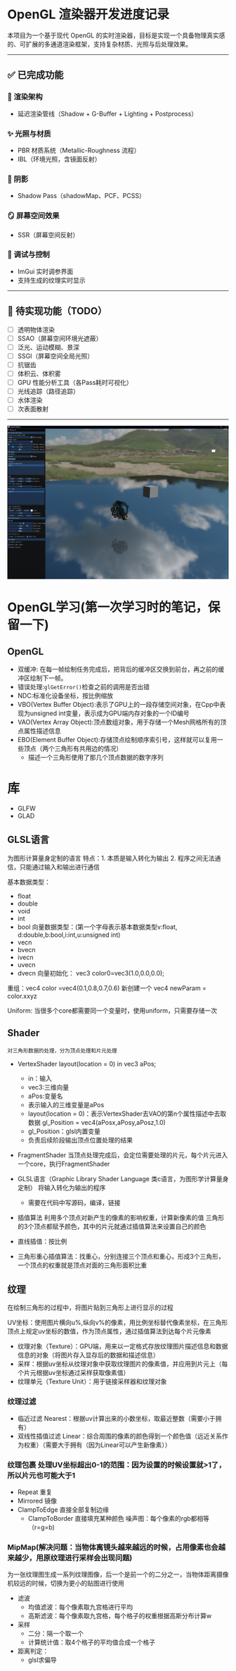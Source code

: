 # OpenGL 渲染器开发进度记录

本项目为一个基于现代 OpenGL 的实时渲染器，目标是实现一个具备物理真实感的、可扩展的多通道渲染框架，支持复杂材质、光照与后处理效果。

---

## ✅ 已完成功能

### 🌈 渲染架构
- 延迟渲染管线（Shadow + G-Buffer + Lighting + Postprocess）


### ✨ 光照与材质
- PBR 材质系统（Metallic-Roughness 流程）
- IBL（环境光照，含镜面反射）

### 🔦 阴影
- Shadow Pass（shadowMap、PCF、PCSS）

### 🪞 屏幕空间效果
- SSR（屏幕空间反射）

### 🧪 调试与控制
- ImGui 实时调参界面
- 支持生成的纹理实时显示

---

## 🚧 待实现功能（TODO）
- [ ] 透明物体渲染
- [ ] SSAO（屏幕空间环境光遮蔽）
- [ ] 泛光、运动模糊、景深
- [ ] SSGI（屏幕空间全局光照）
- [ ] 抗锯齿
- [ ] 体积云、体积雾
- [ ] GPU 性能分析工具（各Pass耗时可视化）
- [ ] 光线追踪（路径追踪）
- [ ] 水体渲染
- [ ] 次表面散射 
---

![img.png](img.png)







# OpenGL学习(第一次学习时的笔记，保留一下)

## OpenGL

- 双缓冲: 在每一帧绘制任务完成后，把背后的缓冲区交换到前台，再之前的缓冲区绘制下一帧。
- 错误处理:`glGetError()`检查之前的调用是否出错
- NDC:标准化设备坐标，按比例缩放
- VBO(Vertex Buffer Object):表示了GPU上的一段存储空间对象，在Cpp中表现为unsigned int变量，表示成为GPU端内存对象的一个ID编号
- VAO(Vertex Array Object):顶点数组对象，用于存储一个Mesh网格所有的顶点属性描述信息
- EBO(Element Buffer Object):存储顶点绘制顺序索引号，这样就可以复用一些顶点（两个三角形有共用边的情况）
    - 描述一个三角形使用了那几个顶点数据的数字序列

# 库

- GLFW
- GLAD

## GLSL语言

为图形计算量身定制的语言
特点：1. 本质是输入转化为输出 2. 程序之间无法通信，只能通过输入和输出进行通信

基本数据类型：

- float
- double
- void
- int
- bool
  向量数据类型：(第一个字母表示基本数据类型v:float, d:double,b:bool,i:int,u:unsigned int)
- vecn
- bvecn
- ivecn
- uvecn
- dvecn
  向量初始化： vec3 color0=vec3(1.0,0.0,0.0);

重组：vec4 color =vec4(0.1,0.8,0.7,0.6)  新创建一个 vec4 newParam = color.xxyz

Uniform: 当很多个core都需要同一个变量时，使用uniform，只需要存储一次

## Shader

`对三角形数据的处理，分为顶点处理和片元处理`

- VertexShader
  layout(location = 0) in vec3 aPos;
    - in：输入
    - vec3:三维向量
    - aPos:变量名
    - 表示输入的三维变量是aPos
    - layout(location = 0)：表示VertexShader去VAO的第n个属性描述中去取数据
      gl_Position = vec4(aPosx,aPosy,aPosz,1.0)
    - gl_Position：glsl内置变量
    - 负责后续阶段输出顶点位置处理的结果
- FragmentShader
  当顶点处理完成后，会定位需要处理的片元，每个片元进入一个core，执行FragmentShader
- GLSL语言（Graphic Library Shader Language 类c语言，为图形学计算量身定制） 将输入转化为输出的程序
    - 需要在代码中写源码，编译，链接

- 插值算法
  利用多个顶点对新产生的像素的影响权重，计算新像素的值
  三角形的3个顶点都赋予颜色，其中的片元就通过插值算法来设置自己的颜色
- 直线插值：按比例
- 三角形重心插值算法：找重心，分别连接三个顶点和重心，形成3个三角形，一个顶点的权重就是顶点对面的三角形面积比重

## 纹理

在绘制三角形的过程中，将图片贴到三角形上进行显示的过程

UV坐标：使用图片横向u%,纵向v%的像素，用比例坐标替代像素坐标，在三角形顶点上规定uv坐标的数值，作为顶点属性，通过插值算法到达每个片元像素

- 纹理对象（Texture）：GPU端，用来以一定格式存放纹理图片描述信息和数据信息的对象（将图片存入显存后的数据和描述信息）
- 采样：根据uv坐标从纹理对象中获取纹理图片的像素值，并应用到片元上（每个片元根据uv坐标通过采样获取像素值）
- 纹理单元（Texture Unit）：用于链接采样器和纹理对象

### 纹理过滤

- 临近过滤 Nearest：根据uv计算出来的小数坐标，取最近整数（需要小于拥有）
- 双线性插值过滤 Linear：综合周围的像素的颜色得到一个颜色值（远近关系作为权重）（需要大于拥有（因为Linear可以产生新像素））

### 纹理包裹 处理UV坐标超出0-1的范围：因为设置的时候设置就>1了，所以片元也可能大于1

- Repeat 重复
- Mirrored 镜像
- ClampToEdge 直接全部复制边缘
    - ClampToBorder 直接填充某种颜色
      噪声图：每个像素的rgb都相等（r=g=b)

### MipMap(解决问题：当物体离镜头越来越远的时候，占用像素也会越来越少，用原纹理进行采样会出现问题)

为一张纹理图生成一系列纹理图像，后一个是前一个的二分之一，当物体距离摄像机较远的时候，切换为更小的贴图进行使用

- 滤波
    - 均值滤波：每个像素取九宫格进行平均
    - 高斯滤波：每个像素取九宫格，每个格子的权重根据高斯分布计算w
- 采样
    - 二分：隔一个取一个
    - 计算统计值：取4个格子的平均值合成一个格子
- 距离判定：
    - glsl求偏导